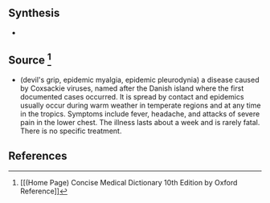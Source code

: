 ## Synthesis
- 
## Source [^1]
- (devil's grip, epidemic myalgia, epidemic pleurodynia) a disease caused by Coxsackie viruses, named after the Danish island where the first documented cases occurred. It is spread by contact and epidemics usually occur during warm weather in temperate regions and at any time in the tropics. Symptoms include fever, headache, and attacks of severe pain in the lower chest. The illness lasts about a week and is rarely fatal. There is no specific treatment.
## References

[^1]: [[(Home Page) Concise Medical Dictionary 10th Edition by Oxford Reference]]
